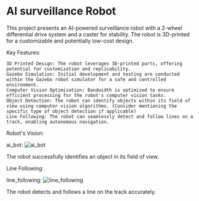 # AI surveillance Robot


This project presents an AI-powered surveillance robot with a 2-wheel differential drive system and a caster for stability. The robot is 3D-printed for a customizable and potentially low-cost design.

Key Features:

    3D Printed Design: The robot leverages 3D-printed parts, offering potential for customization and replicability.
    Gazebo Simulation: Initial development and testing are conducted within the Gazebo robot simulator for a safe and controlled environment.
    Computer Vision Optimization: Bandwidth is optimized to ensure efficient processing for the robot's computer vision tasks.
    Object Detection: The robot can identify objects within its field of view using computer vision algorithms. (Consider mentioning the specific type of object detection if applicable)
    Line Following: The robot can seamlessly detect and follow lines on a track, enabling autonomous navigation.

Robot's Vision:

ai_bot: ![ai_bot](https://github.com/hrishikesh829370/AI_Survaillence_Robot/assets/131910887/511fb011-dbbc-4049-9cb4-835c192d574c)

The robot successfully identifies an object in its field of view.

Line Following:

line_following: ![line_following](https://github.com/hrishikesh829370/AI_Survaillence_Robot/assets/131910887/c3fd8b5b-ee67-44dc-809e-372f31f99f2b)

The robot detects and follows a line on the track accurately.
